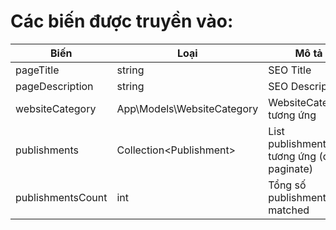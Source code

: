 # Các biến được truyền vào:

| Biến              | Loại                       | Mô tả                                     |
|-------------------|----------------------------|-------------------------------------------|
| pageTitle         | string                     | SEO Title                                 |
| pageDescription   | string                     | SEO Description                           |
| websiteCategory   | App\Models\WebsiteCategory | WebsiteCategory tương ứng                 |
| publishments      | Collection\<Publishment>   | List publishments tương ứng (đã paginate) |
| publishmentsCount | int                        | Tổng số publishments matched              |
